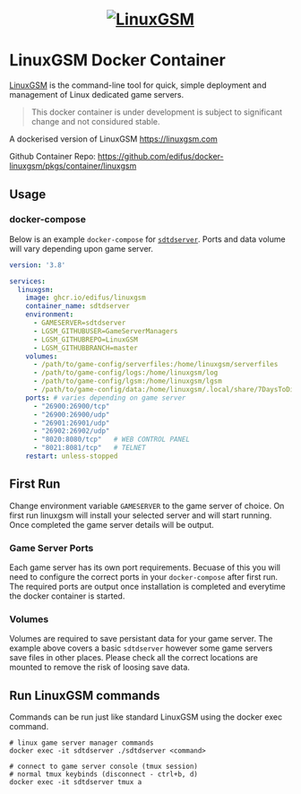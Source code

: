 <h1 align="center">
  <br>
  <a href="https://linuxgsm.com"><img src="https://i.imgur.com/Eoh1jsi.jpg" alt="LinuxGSM"></a>
</h1>

# LinuxGSM Docker Container
[LinuxGSM](https://linuxgsm.com) is the command-line tool for quick, simple deployment and management of Linux dedicated game servers.

> This docker container is under development is subject to significant change and not considured stable.

A dockerised version of LinuxGSM https://linuxgsm.com

Github Container Repo: https://github.com/edifus/docker-linuxgsm/pkgs/container/linuxgsm

## Usage

### docker-compose
Below is an example `docker-compose` for [`sdtdserver`](https://linuxgsm.com/servers/sdtdserver/). Ports and data volume will vary depending upon game server.

``` yaml
version: '3.8'

services:
  linuxgsm:
    image: ghcr.io/edifus/linuxgsm
    container_name: sdtdserver
    environment:
      - GAMESERVER=sdtdserver
      - LGSM_GITHUBUSER=GameServerManagers
      - LGSM_GITHUBREPO=LinuxGSM
      - LGSM_GITHUBBRANCH=master
    volumes:
      - /path/to/game-config/serverfiles:/home/linuxgsm/serverfiles
      - /path/to/game-config/logs:/home/linuxgsm/log
      - /path/to/game-config/lgsm:/home/linuxgsm/lgsm
      - /path/to/game-config/data:/home/linuxgsm/.local/share/7DaysToDie # varies depending on game server
    ports: # varies depending on game server
      - "26900:26900/tcp"
      - "26900:26900/udp"
      - "26901:26901/udp"
      - "26902:26902/udp"
      - "8020:8080/tcp"   # WEB CONTROL PANEL
      - "8021:8081/tcp"   # TELNET
    restart: unless-stopped
```

## First Run
Change environment variable `GAMESERVER` to the game server of choice. On first run linuxgsm will install your selected server and will start running. Once completed the game server details will be output.

### Game Server Ports
Each game server has its own port requirements. Becuase of this you will need to configure the correct ports in your `docker-compose` after first run. The required ports are output once installation is completed and everytime the docker container is started.

### Volumes
Volumes are required to save persistant data for your game server. The example above covers a basic `sdtdserver` however some game servers save files in other places. Please check all the correct locations are mounted to remove the risk of loosing save data.

## Run LinuxGSM commands
Commands can be run just like standard LinuxGSM using the docker exec command.

``` shell
# linux game server manager commands
docker exec -it sdtdserver ./sdtdserver <command>

# connect to game server console (tmux session)
# normal tmux keybinds (disconnect - ctrl+b, d)
docker exec -it sdtdserver tmux a
```

